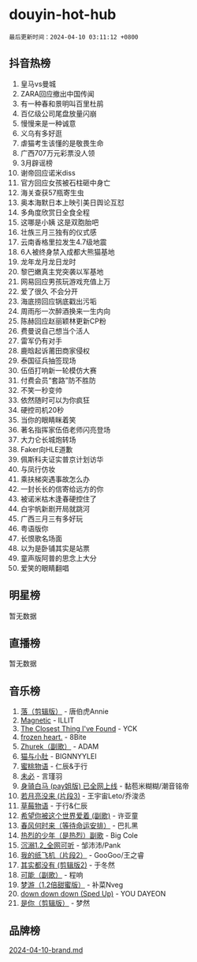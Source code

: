# douyin-hot-hub

`最后更新时间：2024-04-10 03:11:12 +0800`

## 抖音热榜

1. 皇马vs曼城
1. ZARA回应撤出中国传闻
1. 有一种春和景明叫百里杜鹃
1. 百亿级公司尾盘放量闪崩
1. 慢慢来是一种诚意
1. 义乌有多好逛
1. 虐猫考生该懂的是敬畏生命
1. 广西707万元彩票没人领
1. 3月辟谣榜
1. 谢帝回应诺米diss
1. 官方回应女孩被石柱砸中身亡
1. 海关查获57瓶寄生虫
1. 奥本海默日本上映引美日舆论互怼
1. 多角度欣赏日全食全程
1. 这哪是小姨 这是双胞胎吧
1. 壮族三月三独有的仪式感
1. 云南香格里拉发生4.7级地震
1. 6人被终身禁入成都大熊猫基地
1. 龙年龙月龙日龙时
1. 黎巴嫩真主党突袭以军基地
1. 网易回应男孩玩游戏充值上万
1. 爱了很久 不会分开
1. 海底捞回应锅底戳出污垢
1. 周雨彤一次醉酒换来一生内向
1. 陈赫回应赵丽颖林更新CP粉
1. 费曼说自己想当个活人
1. 雷军仍有对手
1. 鹿晗起诉莆田商家侵权
1. 泰国征兵抽签现场
1. 伍佰打响新一轮模仿大赛
1. 付费会员“套路”防不胜防
1. 不笑一秒变帅
1. 依然随时可以为你疯狂
1. 硬控司机20秒
1. 当你的眼睛眯着笑
1. 著名指挥家伍佰老师闪亮登场
1. 大力仑长城炮转场
1. Faker向HLE道歉
1. 佩斯科夫证实普京计划访华
1. 与凤行仿妆
1. 乘扶梯突遇事故怎么办
1. 一封长长的信寄给远方的你
1. 被诺米枯木逢春硬控住了
1. 白宇帆新剧开局就跳河
1. 广西三月三有多好玩
1. 粤语版你
1. 长恨歌名场面
1. 以为是卧铺其实是站票
1. 童声版阿普的思念上大分
1. 爱笑的眼睛翻唱

## 明星榜

暂无数据

## 直播榜

暂无数据

## 音乐榜

1. [落（剪辑版）](https://sf5-hl-cdn-tos.douyinstatic.com/obj/tos-cn-ve-2774/o0h6HvN1BBbli9LtU3i5fQIleBQMF5Cg4TZmmC) - 唐伯虎Annie
1. [Magnetic](https://sf5-hl-cdn-tos.douyinstatic.com/obj/tos-cn-ve-2774/oAQCYdBNZfLACGDmVFAsfAtpy32tqErgQ3XgBN) - ILLIT
1. [The Closest Thing I've Found](https://sf5-hl-cdn-tos.douyinstatic.com/obj/tos-cn-ve-2774/514ab5d9146f4d2ca454b7adff8e5e4d) - YCK
1. [frozen heart.](https://sf5-hl-cdn-tos.douyinstatic.com/obj/tos-cn-ve-2774/oIIWJfyjIACZA9zQMtnJ6hQQhFC4vhCupoRBsO) - 8Bite
1. [Zhurek（副歌）](https://sf5-hl-cdn-tos.douyinstatic.com/obj/tos-cn-ve-2774/ooQm8FBZQDlf0btEYgVpCcSCQfrdJGBEKZYBGS) - ADAM
1. [猫与小肚](https://sf5-hl-cdn-tos.douyinstatic.com/obj/tos-cn-ve-2774/osZeoClMECgK8DYl6VebABgbchEtPYQjZEnRtd) - BIGNNYYLEI
1. [蜜桃物语](https://sf5-hl-cdn-tos.douyinstatic.com/obj/tos-cn-ve-2774/oIhOSCZtIACtYU4XQkngiW9kCBfVD1Fz9IYeqL) - 仁辰&于行
1. [未必](https://sf3-cdn-tos.douyinstatic.com/obj/tos-cn-ve-2774/ogntQMFnKQDZUgTCYuJgfLEtleYZZFxBQqhhFB) - 言瑾羽
1. [身骑白马 (pay姐版) 已全网上线](https://sf5-hl-cdn-tos.douyinstatic.com/obj/tos-cn-ve-2774/oQLO5ZgLsFkaDhdIIveF2zUCgfweY0gWaH4AQG) - 黏苞米糊糊/潮音铭帝
1. [若月亮没来 (片段3)](https://sf6-cdn-tos.douyinstatic.com/obj/tos-cn-ve-2774/okfyEUsGW1B1ovJi5JiN9IjvAT2lMwA054GoEB) - 王宇宙Leto/乔浚丞
1. [草莓物语](https://sf6-cdn-tos.douyinstatic.com/obj/tos-cn-ve-2774/okynhJ7jEAIIZBfsLgYMEI8QC3WbQNN66RKzhT) - 于行&仁辰
1. [希望你被这个世界爱着 (副歌)](https://sf5-hl-cdn-tos.douyinstatic.com/obj/tos-cn-ve-2774/oUHCmWQfZlE3QQBKBeD8rCFLpJzPgCpImhsxMt) - 许亚童
1. [春风何时来（等待命运安排）](https://sf5-hl-cdn-tos.douyinstatic.com/obj/tos-cn-ve-2774/oICBNbD3gelMfB4WgiD1KI2jQtXZE2FgHLwtsl) - 巴扎黑
1. [热烈的少年（是热烈）副歌](https://sf5-hl-cdn-tos.douyinstatic.com/obj/tos-cn-ve-2774/owVNI0CLDAUMtSz6TEYvfFBFL4UDFFhLfgK8fa) - Big Cole
1. [沉溺1.2_全网可听](https://sf6-cdn-tos.douyinstatic.com/obj/tos-cn-ve-2774/ok2QoiBqsWAX9McZmWiI9gAB0EzwD4Xj6yfmtH) - 邹沛沛/Pank
1. [我的纸飞机（片段2）](https://sf5-hl-cdn-tos.douyinstatic.com/obj/tos-cn-ve-2774/oM2ZrKcg2CD5AeRB2gkeXOFB1IxAGJdZPazYHf) - GooGoo/王之睿
1. [其实都没有 (剪辑版2)](https://sf5-hl-cdn-tos.douyinstatic.com/obj/tos-cn-ve-2774/oEBNQenHZtBhxYjGgUDQk0BCHTigQafgFlbQ7k) - 于冬然
1. [可能（副歌）](https://sf5-hl-cdn-tos.douyinstatic.com/obj/tos-cn-ve-2774/cde1731888894259b333569393c2fb51) - 程响
1. [梦游（1.2倍甜蜜版）](https://sf5-hl-cdn-tos.douyinstatic.com/obj/tos-cn-ve-2774/o4gyAUm8hwufoEABmwVIiQtHsFuGzAEEWtNMzo) - 补菜Nveg
1. [down down down (Sped Up)](https://sf5-hl-cdn-tos.douyinstatic.com/obj/tos-cn-ve-2774/ow80iABiXIO9DsFwK6WeZKMaJRi3BPJAotDy8m) - YOU DAYEON
1. [是你（剪辑版）](https://sf6-cdn-tos.douyinstatic.com/obj/tos-cn-ve-2774/46019dae783c4c969944217fe1cfafc4) - 梦然

## 品牌榜

[2024-04-10-brand.md](2024-04-10-brand.md)
